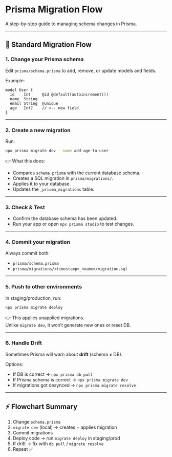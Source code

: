 # Prisma Migration Flow

A step-by-step guide to managing schema changes in Prisma.

---

## 🔄 Standard Migration Flow

### 1. Change your Prisma schema

Edit `prisma/schema.prisma` to add, remove, or update models and fields.

Example:

```prisma
model User {
  id    Int     @id @default(autoincrement())
  name  String
  email String  @unique
  age   Int?    // <-- new field
}
```

---

### 2. Create a new migration

Run:

```bash
npx prisma migrate dev --name add-age-to-user
```

👉 What this does:

- Compares `schema.prisma` with the current database schema.
- Creates a SQL migration in `prisma/migrations/`.
- Applies it to your database.
- Updates the `_prisma_migrations` table.

---

### 3. Check & Test

- Confirm the database schema has been updated.
- Run your app or open `npx prisma studio` to test changes.

---

### 4. Commit your migration

Always commit both:

- `prisma/schema.prisma`
- `prisma/migrations/<timestamp>_<name>/migration.sql`

---

### 5. Push to other environments

In staging/production, run:

```bash
npx prisma migrate deploy
```

👉 This applies unapplied migrations.  
Unlike `migrate dev`, it won’t generate new ones or reset DB.

---

### 6. Handle Drift

Sometimes Prisma will warn about **drift** (schema ≠ DB).

Options:

- If DB is correct → `npx prisma db pull`
- If Prisma schema is correct → `npx prisma migrate dev`
- If migrations got desynced → `npx prisma migrate resolve`

---

## ⚡ Flowchart Summary

1. Change `schema.prisma`
2. `migrate dev` (local) → creates + applies migration
3. Commit migrations
4. Deploy code → run `migrate deploy` in staging/prod
5. If drift → fix with `db pull` / `migrate resolve`
6. Repeat ✅
